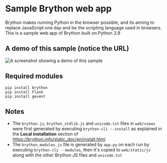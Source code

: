 # Sample Brython web app
Brython makes running Python in the browser possible, and its aiming to replace JavaScript one day and be the scripting language used in browsers. This is a sample web app of Brython built on Python 3.9

## A demo of this sample (notice the URL)
![A screenshot showing a demo of this sample](https://cdn.discordapp.com/attachments/795213869181698060/843306020700160000/unknown.png)

## Required modules
```
pip install brython
pip install Flask
pip install gevent
```

## Notes
- The `brython.js`, `brython_stdlib.js` and `unicode.txt` files in `web/views` were first generated by executing `brython-cli --install` as explained in the **Local installation** section of https://brython.info/static_doc/en/install.html
- The `brython_modules.js` file is generated by `app.py` on each run by executing `brython-cli --modules`, then it's copied to `web/static/js` along with the other Brython JS files and `unicode.txt`
